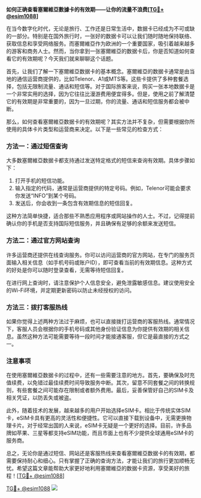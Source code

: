 **如何正确查看塞爾維亞數據卡的有效期——让你的流量不浪费[[TG💪+ @esim1088](https://t.me/s/esim1088)]**

在当今数字化时代，无论是旅行、工作还是日常生活中，数据卡已经成为不可或缺的一部分。特别是在国外旅行时，一张好的数据卡可以让我们随时随地保持联络、获取信息和享受网络服务。而塞爾維亞作为欧洲的一个重要国家，吸引着越来越多的游客和商务人士。然而，当你拿到一张塞爾維亞的数据卡后，你是否知道如何查看它的有效期呢？今天我们就来聊聊这个话题。

首先，让我们了解一下塞爾維亞数据卡的基本概念。塞爾維亞的数据卡通常是由当地的通信运营商提供的，比如Telenor、A1或MTS等。这些卡提供了多种套餐选择，包括无限制流量、通话和短信等。对于国际旅客来说，购买一张本地数据卡是一个非常实用的选择，因为它往往比漫游费用便宜得多。但是，使用之前了解清楚它的有效期是非常重要的，因为一旦过期，你的流量、通话和短信服务都会被中断。

那么，如何查看塞爾維亞数据卡的有效期呢？其实方法并不复杂，但需要根据你所使用的具体卡片类型和运营商来决定。以下是一些常见的检查方式：

### 方法一：通过短信查询

大多数塞爾維亞数据卡都支持通过发送特定格式的短信来查询有效期。具体步骤如下：
1. 打开手机的短信功能。
2. 输入指定的代码，通常是运营商提供的特定号码。例如，Telenor可能会要求你发送“INFO”到某个号码。
3. 发送后，你会收到一条包含有效期信息的短信回复。

这种方法简单快捷，适合那些不熟悉应用程序或网站操作的人士。不过，记得提前确认你的手机是否支持国际短信服务，并且确保有足够的余额来发送短信。

### 方法二：通过官方网站查询

许多运营商还提供在线查询服务。你可以访问运营商的官方网站，在专门的服务页面输入相关信息（如手机号码或账户ID），即可查看当前的有效期信息。这种方式的好处是你可以随时登录查看，无需等待短信回复。

在进行网上查询时，请注意保护个人信息安全，避免泄露敏感信息。建议使用安全的Wi-Fi环境，并定期更新密码以防止未经授权的访问。

### 方法三：拨打客服热线

如果你觉得上述两种方法过于麻烦，也可以直接拨打运营商的客服热线。通常情况下，客服人员会根据你的手机号码或其他身份验证信息为你提供有效期的相关信息。虽然这种方法可能需要等待一段时间才能接通客服，但它是最直接的方式之一。

### 注意事项

在使用塞爾維亞数据卡的过程中，还有一些需要注意的地方。首先，要确保及时充值续费，以免错过最佳续费时间导致服务中断。其次，留意不同套餐之间的转换规则，有些套餐之间可能存在限制或者额外费用。最后，妥善保管好自己的SIM卡及相关凭证，以防丢失或被盗。

此外，随着技术的发展，越来越多的用户开始选择eSIM卡。相比于传统实体SIM卡，eSIM卡具有更高的灵活性和便捷性。它可以直接下载到设备中，无需更换物理卡片。对于经常出国的人来说，eSIM卡无疑是一个更好的选择。目前，许多品牌如苹果、三星等都支持eSIM功能，而且市面上也有不少提供全球通用eSIM卡的服务商。

总之，无论你是通过短信、网站还是客服热线来查看塞爾維亞数据卡的有效期，都需要保持耐心和细心。只有掌握了正确的查询方法，才能让我们的旅行更加顺畅无忧。希望这篇文章能帮助大家更好地利用塞爾維亞的数据卡资源，享受美好的旅程！[[TG💪+ @esim1088](https://t.me/s/esim1088)]

[TG💪+ @esim1088](https://t.me/s/esim1088) ![](https://i.postimg.cc/4NQfJmqS/Snipaste-2025-05-13-00-14-12.png)